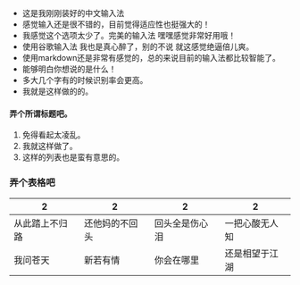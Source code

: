 * 这是我刚刚装好的中文输入法  
* 感觉输入还是很不错的，目前觉得适应性也挺强大的！  
* 我感觉这个选项太少了。完美的输入法 嘿嘿感觉非常好用哦！  
* 使用谷歌输入法 我也是真心醉了，别的不说 就这感觉绝逼倍儿爽。  
* 使用markdown还是非常有感觉的，总的来说目前的输入法都比较智能了。 
* 能够明白你想说的是什么！  
* 多大几个字有的时候识别率会更高。
* 我就是这样做的的。

#### 弄个所谓标题吧。
1. 免得看起太凌乱。 
1. 我就这样做了。 
1. 这样的列表也是蛮有意思的。  

### 弄个表格吧
|2|2|2|2|
|---|---|---|---|
|从此踏上不归路|还他妈的不回头|回头全是伤心泪|一把心酸无人知|
|我问苍天|新若有情|你会在哪里|还是相望于江湖|


